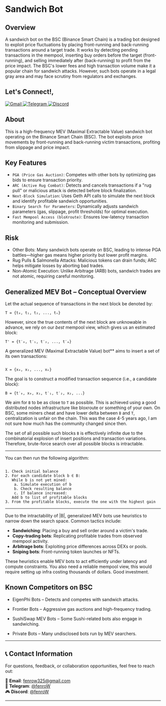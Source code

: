 # Sandwich Bot

## Overview

A sandwich bot on the BSC (Binance Smart Chain) is a trading bot designed to exploit price fluctuations by placing front-running and back-running transactions around a target trade. 
It works by detecting pending transactions in the mempool, inserting buy orders before the target (front-running), and selling immediately after (back-running) to profit from the price impact. 
The BSC's lower fees and high transaction volume make it a popular chain for sandwich attacks. However, such bots operate in a legal gray area and may face scrutiny from regulators and exchanges. 

## Let's Connect!,

<a href="mailto:fenrow325@gmail.com" target="_blank">
  <img src="https://img.shields.io/badge/Gmail-D14836?style=for-the-badge&logo=gmail&logoColor=white" alt="Gmail">
</a>
<a href="https://t.me/fenrow" target="_blank">
  <img src="https://img.shields.io/badge/Telegram-2CA5E0?style=for-the-badge&logo=telegram&logoColor=white" alt="Telegram">
</a>
<a href="https://discord.com/users/fenrow_325" target="_blank">
  <img src="https://img.shields.io/badge/Discord-5865F2?style=for-the-badge&logo=discord&logoColor=white" alt="Discord">
</a>

## About
This is a high-frequency MEV (Maximal Extractable Value) sandwich bot operating on the Binance Smart Chain (BSC). The bot exploits price movements by front-running and back-running victim transactions, profiting from slippage and price impact.

## Key Features
- `PGA (Price Gas Auction)`: Competes with other bots by optimizing gas bids to ensure transaction priority.
- `ARC (Active Rug Combat)`: Detects and cancels transactions if a "rug pull" or malicious attack is detected before block finalization.
- `Next-Block Simulation`: Uses Geth API calls to simulate the next block and identify profitable sandwich opportunities.
- `Binary Search for Parameters`: Dynamically adjusts sandwich parameters (gas, slippage, profit thresholds) for optimal execution.
- `Fast Mempool Access (bloXroute)`: Ensures low-latency transaction monitoring and submission. 


## Risk
- Other Bots: Many sandwich bots operate on BSC, leading to intense PGA battles—higher gas means higher priority but lower profit margins.
- Rug Pulls & Salmonella Attacks: Malicious tokens can drain funds; ARC helps mitigate losses by aborting bad trades.
- Non-Atomic Execution: Unlike Arbitrage (ARB) bots, sandwich trades are not atomic, requiring careful monitoring.

## Generalized MEV Bot – Conceptual Overview
Let the actual sequence of transactions in the next block be denoted by:

```
T = {t₀, t₁, t₂, ..., tₙ}
```

However, since the true contents of the next block are unknowable in advance, we rely on our *best* mempool view, which gives us an estimated block:

```
T' = {t′₀, t′₁, t′₂, ..., t′ₘ}

```

A generalized MEV (Maximal Extractable Value) bot** aims to insert a set of its own transactions:

```

X = {x₀, x₁, ..., xₖ}

```

The goal is to construct a modified transaction sequence (i.e., a candidate block):

```
B = {t′₀, x₀, x₁, t′₁, t′₂, x₂, ...}
```
We aim for `B` to be as close to `T` as possible. This is achieved using a good distributed nodes infrastructure like bloxroute or something of your own.
On BSC, some miners cheat and have lower delta between `B` and `T`, centralization is unfair on the chain. This was the case 4-5 years ago, I am not sure how much has the community changed since then.

The set of all possible such blocks `B` is effectively infinite due to the combinatorial explosion of insert positions
and transaction variations. Therefore, brute-force search over all possible blocks is intractable.

---

You can then run the following algorithm:
```

1. Check initial balance
2. For each candidate block b ∈ B:
   While b is not yet mined:
    a. Simulate execution of b
    b. Check resulting balance
    c. If balance increased:
   Add b to list of profitable blocks
3. From the profitable blocks, execute the one with the highest gain

```
---

Due to the intractability of |B|, generalized MEV bots use heuristics to narrow down the search space. Common tactics include:

- **Sandwiching**: Placing a buy and sell order around a victim's trade.
- **Copy-trading bots**: Replicating profitable trades from observed mempool activity.
- **Arbitrage bots**: Exploiting price differences across DEXs or pools.
- **Sniping bots**: Front-running token launches or NFTs.

These heuristics enable MEV bots to act efficiently under latency and compute constraints.
You also need a reliable mempool view, this would require setting up infra costing thousands of dollars. Good investment.

## Known Competitors on BSC

- EigenPhi Bots – Detects and competes with sandwich attacks.

- Frontier Bots – Aggressive gas auctions and high-frequency trading.

- SushiSwap MEV Bots – Some Sushi-related bots also engage in sandwiching.

- Private Bots – Many undisclosed bots run by MEV searchers.

---

## 📞 Contact Information
For questions, feedback, or collaboration opportunities, feel free to reach out:

<div align="left">

📧 **Email**: [fenrow325@gmail.com](mailto:fenrow325@gmail.com)  
📱 **Telegram**: [@fenroW](https://t.me/fenrow)  
🎮 **Discord**: [@fenroW](https://discord.com/users/fenrow_325)  

</div>

---